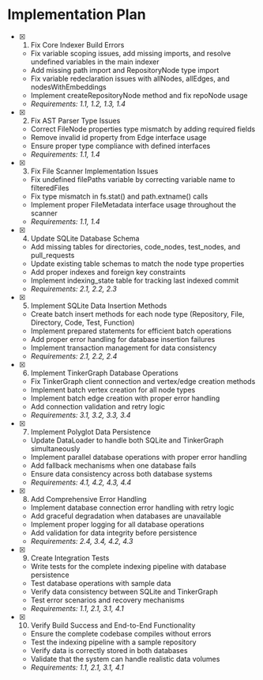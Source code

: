 # Implementation Plan

- [x] 1. Fix Core Indexer Build Errors
  - Fix variable scoping issues, add missing imports, and resolve undefined variables in the main indexer
  - Add missing path import and RepositoryNode type import
  - Fix variable redeclaration issues with allNodes, allEdges, and nodesWithEmbeddings
  - Implement createRepositoryNode method and fix repoNode usage
  - _Requirements: 1.1, 1.2, 1.3, 1.4_

- [x] 2. Fix AST Parser Type Issues
  - Correct FileNode properties type mismatch by adding required fields
  - Remove invalid id property from Edge interface usage
  - Ensure proper type compliance with defined interfaces
  - _Requirements: 1.1, 1.4_

- [x] 3. Fix File Scanner Implementation Issues
  - Fix undefined filePaths variable by correcting variable name to filteredFiles
  - Fix type mismatch in fs.stat() and path.extname() calls
  - Implement proper FileMetadata interface usage throughout the scanner
  - _Requirements: 1.1, 1.4_

- [x] 4. Update SQLite Database Schema
  - Add missing tables for directories, code_nodes, test_nodes, and pull_requests
  - Update existing table schemas to match the node type properties
  - Add proper indexes and foreign key constraints
  - Implement indexing_state table for tracking last indexed commit
  - _Requirements: 2.1, 2.2, 2.3_

- [x] 5. Implement SQLite Data Insertion Methods
  - Create batch insert methods for each node type (Repository, File, Directory, Code, Test, Function)
  - Implement prepared statements for efficient batch operations
  - Add proper error handling for database insertion failures
  - Implement transaction management for data consistency
  - _Requirements: 2.1, 2.2, 2.4_

- [x] 6. Implement TinkerGraph Database Operations
  - Fix TinkerGraph client connection and vertex/edge creation methods
  - Implement batch vertex creation for all node types
  - Implement batch edge creation with proper error handling
  - Add connection validation and retry logic
  - _Requirements: 3.1, 3.2, 3.3, 3.4_

- [x] 7. Implement Polyglot Data Persistence
  - Update DataLoader to handle both SQLite and TinkerGraph simultaneously
  - Implement parallel database operations with proper error handling
  - Add fallback mechanisms when one database fails
  - Ensure data consistency across both database systems
  - _Requirements: 4.1, 4.2, 4.3, 4.4_

- [x] 8. Add Comprehensive Error Handling
  - Implement database connection error handling with retry logic
  - Add graceful degradation when databases are unavailable
  - Implement proper logging for all database operations
  - Add validation for data integrity before persistence
  - _Requirements: 2.4, 3.4, 4.2, 4.3_

- [x] 9. Create Integration Tests
  - Write tests for the complete indexing pipeline with database persistence
  - Test database operations with sample data
  - Verify data consistency between SQLite and TinkerGraph
  - Test error scenarios and recovery mechanisms
  - _Requirements: 1.1, 2.1, 3.1, 4.1_

- [x] 10. Verify Build Success and End-to-End Functionality
  - Ensure the complete codebase compiles without errors
  - Test the indexing pipeline with a sample repository
  - Verify data is correctly stored in both databases
  - Validate that the system can handle realistic data volumes
  - _Requirements: 1.1, 2.1, 3.1, 4.1_
